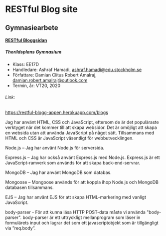 # RESTful Blog site

## Gymnasiearbete

#### [RESTful Bloggsidan](https://restful-blogg-appen.herokuapp.com/blogs)

##### Thorildsplans Gymnasium
- Klass: EE17D
- Handledare: Ashraf Hamadi, ashraf.hamadi@edu.stockholm.se 
- Författare: Damian Clitus Robert Amalraj, damian.robert.amalraj@outlook.com
- Termin, år: VT20, 2020

###### Link:
https://restful-blogg-appen.herokuapp.com/blogs

Jag har använt HTML, CSS och JavaScript, eftersom de är det populäraste verktyget när det kommer till att skapa websidor. Det är omöjligt att skapa en websida utan att använda JavaScript på något sätt. Tillsammans med HTML och CSS är JavaScript väsentligt för webbutvecklingen. 

Node.js – Jag har använt Node.js för serversida. 

Express.js – Jag har också använt Express.js med Node.js. Express.js är ett JavaScript-ramverk som används för att skapa back-end-servrar. 

MongoDB – Jag har använt MongoDB som databas.

Mongoose – Mongoose används för att koppla ihop Node.js och MongoDB databasen tillsammans.

EJS – Jag har använt EJS för att skapa HTML-markering med vanligt JavaScript.

body-parser - För att kunna läsa HTTP POST-data måste vi använda "body-parser". body-parser är ett uttryckligt mellanprogram som läser in formulärets input och lagrar det som ett javascriptobjekt som är tillgängligt via ”req.body”.
